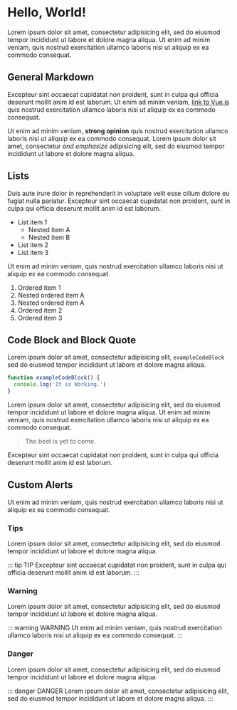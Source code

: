 # Hello, World!

Lorem ipsum dolor sit amet, consectetur adipisicing elit, sed do eiusmod tempor incididunt ut labore et dolore magna aliqua. Ut enim ad minim veniam, quis nostrud exercitation ullamco laboris nisi ut aliquip ex ea commodo consequat.

## General Markdown

Excepteur sint occaecat cupidatat non proident, sunt in culpa qui officia deserunt mollit anim id est laborum. Ut enim ad minim veniam, [link to Vue.js](https://vuejs.org) quis nostrud exercitation ullamco laboris nisi ut aliquip ex ea commodo consequat.

Ut enim ad minim veniam, **strong opinion** quis nostrud exercitation ullamco laboris nisi ut aliquip ex ea commodo consequat. Lorem ipsum dolor sit amet, consectetur _and emphasize_ adipisicing elit, sed do eiusmod tempor incididunt ut labore et dolore magna aliqua.

## Lists

Duis aute irure dolor in reprehenderit in voluptate velit esse cillum dolore eu fugiat nulla pariatur. Excepteur sint occaecat cupidatat non proident, sunt in culpa qui officia deserunt mollit anim id est laborum.

- List item 1
  - Nested item A
  - Nested item B
- List item 2
- List item 3

Ut enim ad minim veniam, quis nostrud exercitation ullamco laboris nisi ut aliquip ex ea commodo consequat.

1. Ordered item 1
1. Nested ordered item A
1. Nested ordered item A
1. Ordered item 2
1. Ordered item 3

## Code Block and Block Quote

Lorem ipsum dolor sit amet, consectetur adipisicing elit, `exampleCodeBlock` sed do eiusmod tempor incididunt ut labore et dolore magna aliqua.

```js
function exampleCodeBlock() {
  console.log('It is Working.')
}
```

Lorem ipsum dolor sit amet, consectetur adipisicing elit, sed do eiusmod tempor incididunt ut labore et dolore magna aliqua. Ut enim ad minim veniam, quis nostrud exercitation ullamco laboris nisi ut aliquip ex ea commodo consequat.

> The best is yet to come.

Excepteur sint occaecat cupidatat non proident, sunt in culpa qui officia deserunt mollit anim id est laborum.

## Custom Alerts

Ut enim ad minim veniam, quis nostrud exercitation ullamco laboris nisi ut aliquip ex ea commodo consequat.

### Tips

Lorem ipsum dolor sit amet, consectetur adipisicing elit, sed do eiusmod tempor incididunt ut labore et dolore magna aliqua.

::: tip TIP
Excepteur sint occaecat cupidatat non proident, sunt in culpa qui officia deserunt mollit anim id est laborum.
:::

### Warning

Lorem ipsum dolor sit amet, consectetur adipisicing elit, sed do eiusmod tempor incididunt ut labore et dolore magna aliqua.

::: warning WARNING
Ut enim ad minim veniam, quis nostrud exercitation ullamco laboris nisi ut aliquip ex ea commodo consequat.
:::

### Danger

Lorem ipsum dolor sit amet, consectetur adipisicing elit, sed do eiusmod tempor incididunt ut labore et dolore magna aliqua.

::: danger DANGER
Lorem ipsum dolor sit amet, consectetur adipisicing elit, sed do eiusmod tempor incididunt ut labore et dolore magna aliqua.
:::
